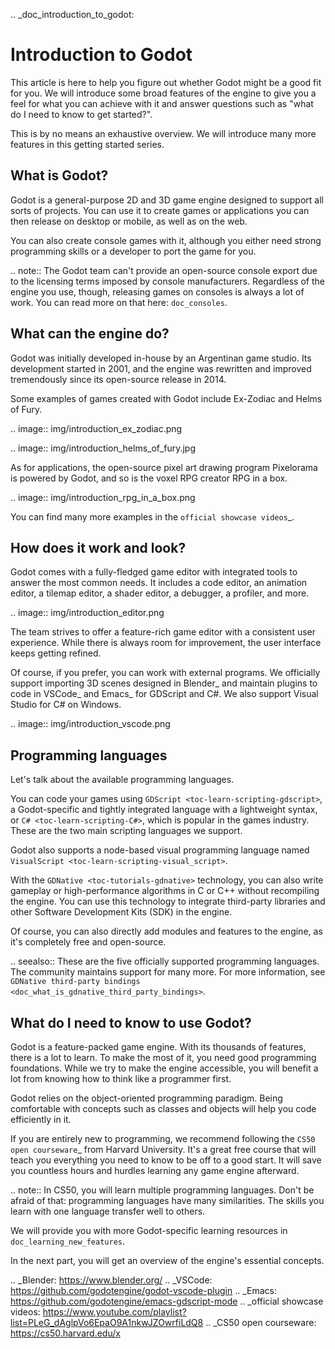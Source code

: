 .. _doc_introduction_to_godot:

Introduction to Godot
=====================

This article is here to help you figure out whether Godot might be a good fit
for you. We will introduce some broad features of the engine to give you a feel
for what you can achieve with it and answer questions such as "what do I need to
know to get started?".

This is by no means an exhaustive overview. We will introduce many more features
in this getting started series.

What is Godot?
--------------

Godot is a general-purpose 2D and 3D game engine designed to support all sorts
of projects. You can use it to create games or applications you can then release
on desktop or mobile, as well as on the web.

You can also create console games with it, although you either need strong
programming skills or a developer to port the game for you.

.. note:: The Godot team can't provide an open-source console export due to the
          licensing terms imposed by console manufacturers. Regardless of the
          engine you use, though, releasing games on consoles is always a lot of
          work. You can read more on that here: `doc_consoles`.

What can the engine do?
-----------------------

Godot was initially developed in-house by an Argentinan game studio. Its
development started in 2001, and the engine was rewritten and improved
tremendously since its open-source release in 2014.

Some examples of games created with Godot include Ex-Zodiac and Helms of Fury.

.. image:: img/introduction_ex_zodiac.png

.. image:: img/introduction_helms_of_fury.jpg

As for applications, the open-source pixel art drawing program Pixelorama is
powered by Godot, and so is the voxel RPG creator RPG in a box.

.. image:: img/introduction_rpg_in_a_box.png

You can find many more examples in the `official showcase videos`_.

How does it work and look?
--------------------------

Godot comes with a fully-fledged game editor with integrated tools to answer the
most common needs. It includes a code editor, an animation editor, a tilemap
editor, a shader editor, a debugger, a profiler, and more.

.. image:: img/introduction_editor.png

The team strives to offer a feature-rich game editor with a consistent user
experience. While there is always room for improvement, the user interface keeps
getting refined.

Of course, if you prefer, you can work with external programs. We officially
support importing 3D scenes designed in Blender_ and maintain plugins to code in
VSCode_ and Emacs_ for GDScript and C#. We also support Visual Studio for C# on
Windows.

.. image:: img/introduction_vscode.png

Programming languages
---------------------

Let's talk about the available programming languages.

You can code your games using `GDScript <toc-learn-scripting-gdscript>`, a
Godot-specific and tightly integrated language with a lightweight syntax, or
`C# <toc-learn-scripting-C#>`, which is popular in the games industry.
These are the two main scripting languages we support.

Godot also supports a node-based visual programming language named
`VisualScript <toc-learn-scripting-visual_script>`.

With the `GDNative <toc-tutorials-gdnative>` technology, you can also write
gameplay or high-performance algorithms in C or C++ without recompiling the
engine. You can use this technology to integrate third-party libraries and other
Software Development Kits (SDK) in the engine.

Of course, you can also directly add modules and features to the engine, as it's
completely free and open-source.

.. seealso:: These are the five officially supported programming languages. The
             community maintains support for many more. For more information,
             see `GDNative third-party bindings
             <doc_what_is_gdnative_third_party_bindings>`.

What do I need to know to use Godot?
------------------------------------

Godot is a feature-packed game engine. With its thousands of features, there is
a lot to learn. To make the most of it, you need good programming foundations.
While we try to make the engine accessible, you will benefit a lot from knowing
how to think like a programmer first.

Godot relies on the object-oriented programming paradigm. Being comfortable with
concepts such as classes and objects will help you code efficiently in it.

If you are entirely new to programming, we recommend following the `CS50 open
courseware`_ from Harvard University. It's a great free course that will teach
you everything you need to know to be off to a good start. It will save you
countless hours and hurdles learning any game engine afterward.

.. note:: In CS50, you will learn multiple programming languages. Don't be
          afraid of that: programming languages have many similarities. The
          skills you learn with one language transfer well to others.

We will provide you with more Godot-specific learning resources in
`doc_learning_new_features`.

In the next part, you will get an overview of the engine's essential concepts.

.. _Blender: https://www.blender.org/
.. _VSCode: https://github.com/godotengine/godot-vscode-plugin
.. _Emacs: https://github.com/godotengine/emacs-gdscript-mode
.. _official showcase videos: https://www.youtube.com/playlist?list=PLeG_dAglpVo6EpaO9A1nkwJZOwrfiLdQ8
.. _CS50 open courseware: https://cs50.harvard.edu/x
